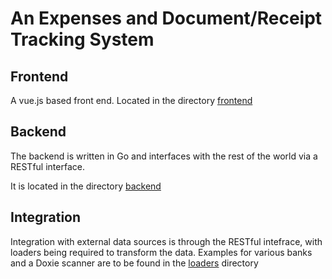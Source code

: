 # An Expenses and Document/Receipt Tracking System

## Frontend

A vue.js based front end. Located in the directory [frontend](https://github.com/agurk/Expenses/tree/master/frontend)

## Backend

The backend is written in Go and interfaces with the rest of the world via a RESTful interface.

It is located in the directory [backend](https://github.com/agurk/Expenses/tree/master/backend)

## Integration

Integration with external data sources is through the RESTful intefrace, with loaders being required to transform the data. Examples for various banks and a Doxie scanner are to be found in the [loaders](https://github.com/agurk/Expenses/tree/master/loaders) directory
